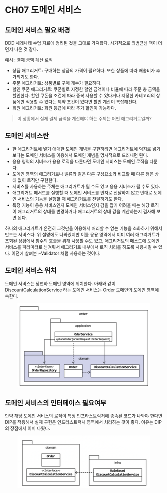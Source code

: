 # CH07 도메인 서비스

## 도메인 서비스 필요 배경

DDD 세레나데 수업 자료에 정리된 것을 그대로 가져왔다. 시기적으로 최범균님 책이 더 먼저 나온 것 같다.

예시 : 결제 금액 계산 로직

* 상품 애그리거트: 구매하는 상품의 가격이 필요하다. 또한 상품에 따라 배송비가 추가되기도 한다.
* 주문 애그리거트: 상품별로 구매 개수가 필요하다.
* 할인 쿠폰 애그리거트: 쿠폰별로 지정한 할인 금액이나 비율에 따라 주문 총 금액을 할인한다. 할인 쿠폰을 조건에 따라 중복 사용할 수 있다거나 지정한 카테고리의 상품에만 적용할 수 있다는 제약 조건이 있다면 할인 계산이 복잡해진다.
* 회원 애그리거트: 회원 등급에 따라 추가 할인이 가능하다.

> 이 상황에서 실제 결제 금액을 계산해야 하는 주체는 어떤 애그리거트일까?

## 도메인 서비스란

* 한 애그리거트에 넣기 애매한 도메인 개념을 구현하려면 애그리거트에 억지로 넣기보다는 도메인 서비스를 이용해서 도메인 개념을 명시적으로 드러내면 된다.
* 응용 영역의 서비스가 용용 로직을 다룬다면 도메인 서비스는 도메인 로직을 다룬다.
* 도메인 영역의 애그리거트나 밸류와 같은 다른 구성요소와 비교할 때 다른 점은 상태 없이 로직만 구현한다.
* 서비스를 사용하는 주체는 애그리거트가 될 수도 있고 응용 서비스가 될 수도 있다.
* 애그리거트 메서드를 실행할 때 도메인 서비스를 인자로 전달하지 않고 반대로 도메인 서비스의 기능을 실행할 때 애그리거트를 전달하기도 한다.
* 특정 기능이 응용 서비스인지 도메인 서비스인지 감을 잡기 어려울 때는 해당 로직이 애그리거트의 상태를 변경하거나 애그리거트의 상태 값을 계산하는지 검사해 보면 된다.

하나의 애그리거트가 온전히 그것만을 이용해서 처리할 수 없는 기능을 소화하기 위해서 만드는 서비스다. 위 설명에도 나와있지만 이를 응용 영역에서 이미 여러 애그리거트가 조회된 상황에서 함수의 호출을 위해 사용할 수도 있고, 애그리거트의 메소드에 도메인 서비스를 파라미터로 넘겨줘서 애그리거트 내부에서 로직 처리를 하도록 사용시킬 수 있다. 이전에 살펴본 \~Validator 처럼 사용하는 것이다.



## 도메인 서비스 위치

도메인 서비스는 당연하 도메인 영역에 위치한다. 아래와 같이 DiscountCalculationService 라는 도메인 서비스는 Order 도메인의 도메인 영역에 속한다.

<figure><img src="../../.gitbook/assets/image (9).png" alt=""><figcaption></figcaption></figure>



## 도메인 서비스의 인터페이스 필요여부

만약 해당 도메인 서비스의 로직이 특정 인프라스트럭처에 종속된 코드가 나와야 한다면 DIP를 적용해서 실제 구현은 인프라스트럭처 영역에서 처리하는 것이 좋다. 이유는 DIP 의 장점에서 이미 다뤘다.

<figure><img src="../../.gitbook/assets/image (12).png" alt=""><figcaption></figcaption></figure>
